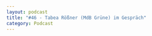 ```yaml
---
layout: podcast
title: "#46 - Tabea Rößner (MdB Grüne) im Gespräch"
category: Podcast
---
```


<p><script class="podigee-podcast-player" src="https://cdn.podigee.com/podcast-player/javascripts/podigee-podcast-player.js" data-configuration="https://interviews-4-future.podigee.io/46-i4f/embed?context=external"></script></p>
